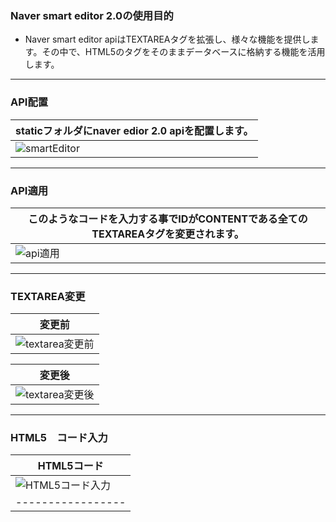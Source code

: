 ### Naver smart editor 2.0の使用目的
- Naver smart editor apiはTEXTAREAタグを拡張し、様々な機能を提供します。その中で、HTML5のタグをそのままデータベースに格納する機能を活用します。

---

### API配置
|staticフォルダにnaver edior 2.0 apiを配置します。| 
|------------------|
|![smartEditor](https://github.com/leewoosang-hub/CollaVore/blob/master/images/static.png)  | 
  
---

### API適用
|このようなコードを入力する事でIDがCONTENTである全てのTEXTAREAタグを変更されます。|
|------------------|
|![api適用](https://github.com/leewoosang-hub/CollaVore/blob/master/images/textarea-code.png)|

---

### TEXTAREA変更
|変更前|
|------------------|
|![textarea変更前](https://github.com/leewoosang-hub/CollaVore/blob/master/images/textarea.png)|

|変更後|
|------------------|
|![textarea変更後](https://github.com/leewoosang-hub/CollaVore/blob/master/images/smarteditor.png)|

---

### HTML5　コード入力
|HTML5コード|
|---|
|![HTML5コード入力](https://github.com/leewoosang-hub/CollaVore/blob/master/images/html-code.png)|
|-----------------|
